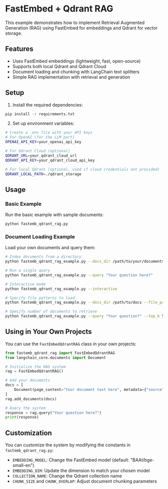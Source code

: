 # FastEmbed + Qdrant RAG

This example demonstrates how to implement Retrieval Augmented Generation (RAG) using FastEmbed for embeddings and Qdrant for vector storage.

## Features

- Uses FastEmbed embeddings (lightweight, fast, open-source)
- Supports both local Qdrant and Qdrant Cloud
- Document loading and chunking with LangChain text splitters
- Simple RAG implementation with retrieval and generation

## Setup

1. Install the required dependencies:

```bash
pip install -r requirements.txt
```

2. Set up environment variables:

```bash
# Create a .env file with your API keys
# For OpenAI (for the LLM part)
OPENAI_API_KEY=your_openai_api_key

# For Qdrant Cloud (optional)
QDRANT_URL=your_qdrant_cloud_url
QDRANT_API_KEY=your_qdrant_cloud_api_key

# For local Qdrant (optional, used if cloud credentials not provided)
QDRANT_LOCAL_PATH=./qdrant_storage
```

## Usage

### Basic Example

Run the basic example with sample documents:

```bash
python fastemb_qdrant_rag.py
```

### Document Loading Example

Load your own documents and query them:

```bash
# Index documents from a directory
python fastemb_qdrant_rag_example.py --docs_dir /path/to/your/documents

# Run a single query
python fastemb_qdrant_rag_example.py --query "Your question here?"

# Interactive mode
python fastemb_qdrant_rag_example.py --interactive

# Specify file patterns to load
python fastemb_qdrant_rag_example.py --docs_dir /path/to/docs --file_pattern "*.pdf,*.txt"

# Specify number of documents to retrieve
python fastemb_qdrant_rag_example.py --query "Your question?" --top_k 5
```

## Using in Your Own Projects

You can use the `FastEmbedQdrantRAG` class in your own projects:

```python
from fastemb_qdrant_rag import FastEmbedQdrantRAG
from langchain_core.documents import Document

# Initialize the RAG system
rag = FastEmbedQdrantRAG()

# Add your documents
docs = [
    Document(page_content="Your document text here", metadata={"source": "example.txt"})
]
rag.add_documents(docs)

# Query the system
response = rag.query("Your question here?")
print(response)
```

## Customization

You can customize the system by modifying the constants in `fastemb_qdrant_rag.py`:

- `EMBEDDING_MODEL`: Change the FastEmbed model (default: "BAAI/bge-small-en")
- `EMBEDDING_DIM`: Update the dimension to match your chosen model
- `COLLECTION_NAME`: Change the Qdrant collection name
- `CHUNK_SIZE` and `CHUNK_OVERLAP`: Adjust document chunking parameters 
